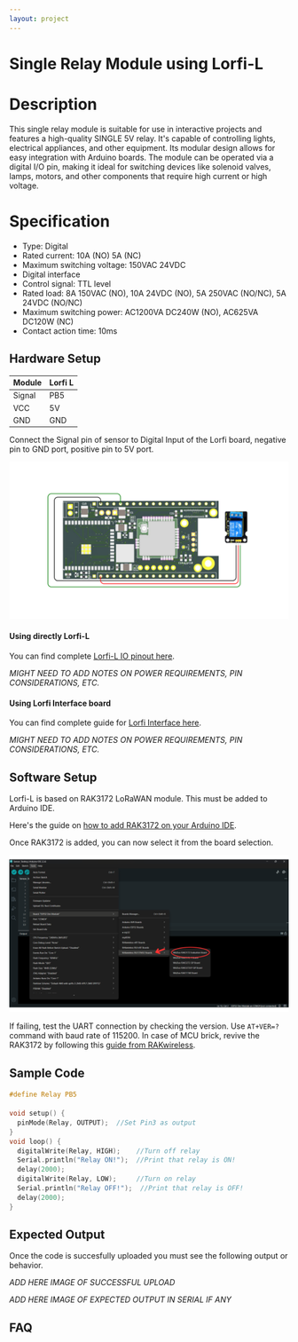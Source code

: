 ```yaml
---
layout: project
---
```


# Single Relay Module using Lorfi-L

# Description

This single relay module is suitable for use in interactive projects and features a high-quality SINGLE 5V relay. It's capable of controlling lights, electrical appliances, and other equipment. Its modular design allows for easy integration with Arduino boards. The module can be operated via a digital I/O pin, making it ideal for switching devices like solenoid valves, lamps, motors, and other components that require high current or high voltage.

# Specification

- Type: Digital
- Rated current: 10A (NO) 5A (NC)
- Maximum switching voltage: 150VAC 24VDC
- Digital interface
- Control signal: TTL level
- Rated load: 8A 150VAC (NO), 10A 24VDC (NO), 5A 250VAC (NO/NC), 5A 24VDC (NO/NC)
- Maximum switching power: AC1200VA DC240W (NO), AC625VA DC120W (NC)
- Contact action time: 10ms

## Hardware Setup

|     Module    |   Lorfi L   |
|---------------|-------------|
| Signal        | PB5         |
| VCC           | 5V          |
| GND           | GND         |

Connect the Signal pin of sensor to Digital Input of the Lorfi board, negative pin to GND port, positive pin to 5V port.

![Single Relay Module](\assets\Images\LORFI_Components\Lorfi-L_Modules\11.png)

#### Using directly Lorfi-L

You can find complete <a href="/docs/Hardware_Guide.html">Lorfi-L IO pinout here</a>.

*MIGHT NEED TO ADD NOTES ON POWER REQUIREMENTS, PIN CONSIDERATIONS, ETC.*

#### Using Lorfi Interface board

You can find complete guide for <a href="/docs/Hardware_Guide.html">Lorfi Interface here</a>.

*MIGHT NEED TO ADD NOTES ON POWER REQUIREMENTS, PIN CONSIDERATIONS, ETC.*

## Software Setup

Lorfi-L is based on RAK3172 LoRaWAN module. This must be added to Arduino IDE.

Here's the guide on <a href="/docs/Software_Guide.html">how to add RAK3172 on your Arduino IDE</a>.

Once RAK3172 is added, you can now select it from the board selection.

![Software Guide 4](\assets\Images\LORFI_Components\Software-Guide_Images\Software_Guide4.png)

If failing, test the UART connection by checking the version. Use `AT+VER=?` command with baud rate of 115200. In case of MCU brick, revive the RAK3172 by following this [guide from RAKwireless](https://learn.rakwireless.com/hc/en-us/articles/26687606549911-How-To-Guide-STM32CubeProgrammer-for-RAK-Modules).

## **Sample Code**
```c
#define Relay PB5

void setup() {
  pinMode(Relay, OUTPUT);  //Set Pin3 as output
}
void loop() {
  digitalWrite(Relay, HIGH);    //Turn off relay
  Serial.println("Relay ON!");  //Print that relay is ON!
  delay(2000);
  digitalWrite(Relay, LOW);     //Turn on relay
  Serial.println("Relay OFF!");  //Print that relay is OFF!
  delay(2000);
}
```

## Expected Output

Once the code is succesfully uploaded you must see the following output or behavior.

*ADD HERE IMAGE OF SUCCESSFUL UPLOAD*

*ADD HERE IMAGE OF EXPECTED OUTPUT IN SERIAL IF ANY*

## FAQ
